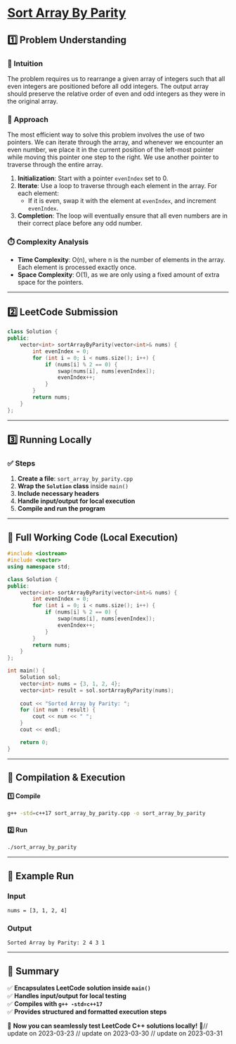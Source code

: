 # **[Sort Array By Parity](https://leetcode.com/problems/sort-array-by-parity/description/)**  

## **1️⃣ Problem Understanding**  
### **📌 Intuition**  
The problem requires us to rearrange a given array of integers such that all even integers are positioned before all odd integers. The output array should preserve the relative order of even and odd integers as they were in the original array.

### **🚀 Approach**  
The most efficient way to solve this problem involves the use of two pointers. We can iterate through the array, and whenever we encounter an even number, we place it in the current position of the left-most pointer while moving this pointer one step to the right. We use another pointer to traverse through the entire array.

1. **Initialization**: Start with a pointer `evenIndex` set to 0.
2. **Iterate**: Use a loop to traverse through each element in the array. For each element:
   - If it is even, swap it with the element at `evenIndex`, and increment `evenIndex`.
3. **Completion**: The loop will eventually ensure that all even numbers are in their correct place before any odd number.

### **⏱️ Complexity Analysis**  
- **Time Complexity**: O(n), where n is the number of elements in the array. Each element is processed exactly once.
- **Space Complexity**: O(1), as we are only using a fixed amount of extra space for the pointers.

---  

## **2️⃣ LeetCode Submission**  
```cpp
class Solution {
public:
    vector<int> sortArrayByParity(vector<int>& nums) {
        int evenIndex = 0;
        for (int i = 0; i < nums.size(); i++) {
            if (nums[i] % 2 == 0) {
                swap(nums[i], nums[evenIndex]);
                evenIndex++;
            }
        }
        return nums;
    }
};  
```  

---  

## **3️⃣ Running Locally**  
### **✅ Steps**  
1. **Create a file**: `sort_array_by_parity.cpp`  
2. **Wrap the `Solution` class** inside `main()`  
3. **Include necessary headers**  
4. **Handle input/output for local execution**  
5. **Compile and run the program**  

---  

## **📝 Full Working Code (Local Execution)**  
```cpp
#include <iostream>
#include <vector>
using namespace std;

class Solution {
public:
    vector<int> sortArrayByParity(vector<int>& nums) {
        int evenIndex = 0;
        for (int i = 0; i < nums.size(); i++) {
            if (nums[i] % 2 == 0) {
                swap(nums[i], nums[evenIndex]);
                evenIndex++;
            }
        }
        return nums;
    }
};

int main() {
    Solution sol;
    vector<int> nums = {3, 1, 2, 4};
    vector<int> result = sol.sortArrayByParity(nums);
    
    cout << "Sorted Array by Parity: ";
    for (int num : result) {
        cout << num << " ";
    }
    cout << endl;

    return 0;
}
```  

---  

## **🔧 Compilation & Execution**  
#### **1️⃣ Compile**  
```bash
g++ -std=c++17 sort_array_by_parity.cpp -o sort_array_by_parity
```  

#### **2️⃣ Run**  
```bash
./sort_array_by_parity
```  

---  

## **🎯 Example Run**  
### **Input**  
```
nums = [3, 1, 2, 4]
```  
### **Output**  
```
Sorted Array by Parity: 2 4 3 1 
```  

---  

## **📌 Summary**  
✅ **Encapsulates LeetCode solution inside `main()`**  
✅ **Handles input/output for local testing**  
✅ **Compiles with `g++ -std=c++17`**  
✅ **Provides structured and formatted execution steps**  

🚀 **Now you can seamlessly test LeetCode C++ solutions locally!** 🚀// update on 2023-03-23
// update on 2023-03-30
// update on 2023-03-31
